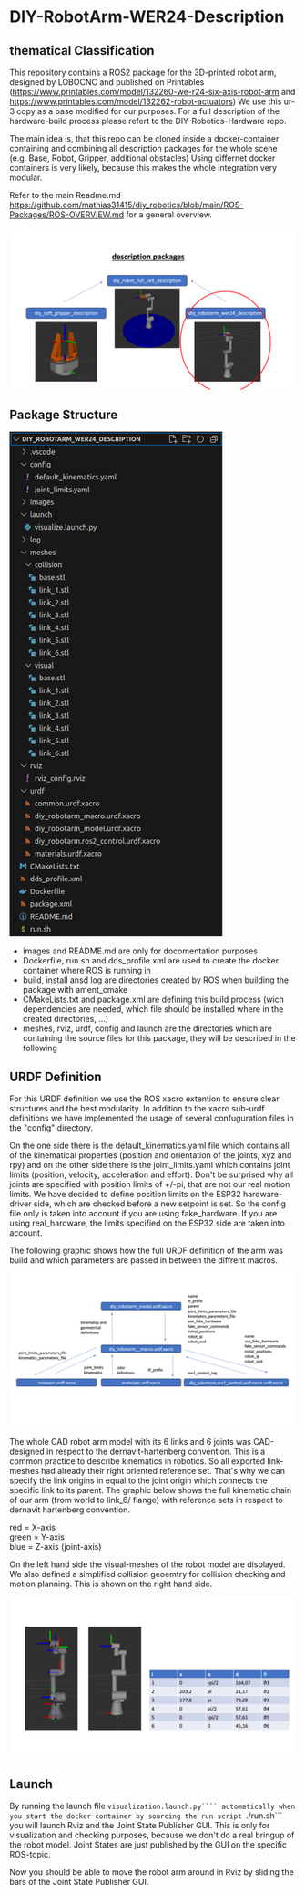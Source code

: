 # DIY-RobotArm-WER24-Description

## thematical Classification
This repository contains a ROS2 package for the 3D-printed robot arm, designed by LOBOCNC and published on Printables (https://www.printables.com/model/132260-we-r24-six-axis-robot-arm and https://www.printables.com/model/132262-robot-actuators)
We use this ur-3 copy as a base modified for our purposes. For a full description of the hardware-build process please refert to the DIY-Robotics-Hardware repo.

The main idea is, that this repo can be cloned inside a docker-container containing and combining all description packages for the whole scene (e.g. Base, Robot, Gripper, additional obstacles) Using differnet docker containers is very likely, because this makes the whole integration very modular.

Refer to the main Readme.md https://github.com/mathias31415/diy_robotics/blob/main/ROS-Packages/ROS-OVERVIEW.md for a general overview.

![arm_classification](images/arm_classification.png)

## Package Structure

![arm_files_tree](images/arm_files_tree.png)

 - images and README.md are only for docomentation purposes
 - Dockerfile, run.sh and dds_profile.xml are used to create the docker container where ROS is running in
 - build, install ansd log are directories created by ROS when building the package with ament_cmake
 - CMakeLists.txt and package.xml are defining this build process (wich dependencies are needed, which file should be installed where in the created directories, ...)
 - meshes, rviz, urdf, config and launch are the directories which are containing the source files for this package, they will be described in the following

## URDF Definition

For this URDF definition we use the ROS xacro extention to ensure clear structures and the best modularity.
In addition to the xacro sub-urdf definitions we have implemented the usage of several confuguration files in the "config" directory.

On the one side there is the default_kinematics.yaml file which contains all of the kinematical properties (position and orientation of the joints, xyz and rpy) and on the other side there is the joint_limits.yaml which contains joint limits (position, velocity, acceleration and effort). Don't be surprised why all joints are specified with position limits of +/-pi, that are not our real motion limits. We have decided to define position limits on the ESP32 hardware-driver side, which are checked before a new setpoint is set. So the config file only is taken into account if you are using fake_hardware. If you are using real_hardware, the limits specified on the ESP32 side are taken into account.

The following graphic shows how the full URDF definition of the arm was build and which parameters are passed in between the diffrent macros.
![urdf_structure](images/urdf_structure.png)

The whole CAD robot arm model with its 6 links and 6 joints was CAD-designed in respect to the dernavit-hartenberg convention. This is a common practice to describe kinematics in robotics.
So all exported link-meshes had already their right oriented reference set. That's why we can specify the link origins in equal to the joint origin which connects the specific link to its parent.
The graphic below shows the full kinematic chain of our arm (from world to link_6/ flange) with reference sets in respect to dernavit hartenberg convention.

red = X-axis<br>
green = Y-axis<br>
blue = Z-axis (joint-axis)<br>

On the left hand side the visual-meshes of the robot model are displayed. We also defined a simplified collision geoemtry for collision checking and motion planning. This is shown on the right hand side.

![dh_kos_col](images/dh_kos_col.png)


## Launch

By running the launch file ```visualization.launch.py```` automatically when you start the docker container by sourcing the run script ```./run.sh``` you will launch Rviz and the Joint State Publisher GUI. This is only for visualization and checking purposes, because we don't do a real bringup of the robot model. Joint States are just published by the GUI on the specific ROS-topic.

Now you should be able to move the robot arm around in Rviz by sliding the bars of the Joint State Publisher GUI. 
